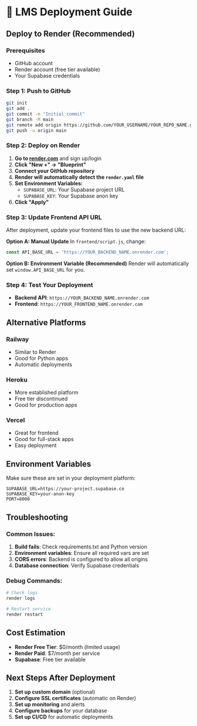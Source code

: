 # 🚀 LMS Deployment Guide

## Deploy to Render (Recommended)

### Prerequisites
- GitHub account
- Render account (free tier available)
- Your Supabase credentials

### Step 1: Push to GitHub
```bash
git init
git add .
git commit -m "Initial commit"
git branch -M main
git remote add origin https://github.com/YOUR_USERNAME/YOUR_REPO_NAME.git
git push -u origin main
```

### Step 2: Deploy on Render

1. **Go to [render.com](https://render.com)** and sign up/login
2. **Click "New +" → "Blueprint"**
3. **Connect your GitHub repository**
4. **Render will automatically detect the `render.yaml` file**
5. **Set Environment Variables:**
   - `SUPABASE_URL`: Your Supabase project URL
   - `SUPABASE_KEY`: Your Supabase anon key
6. **Click "Apply"**

### Step 3: Update Frontend API URL

After deployment, update your frontend files to use the new backend URL:

**Option A: Manual Update**
In `frontend/script.js`, change:
```javascript
const API_BASE_URL = 'https://YOUR_BACKEND_NAME.onrender.com';
```

**Option B: Environment Variable (Recommended)**
Render will automatically set `window.API_BASE_URL` for you.

### Step 4: Test Your Deployment

- **Backend API**: `https://YOUR_BACKEND_NAME.onrender.com`
- **Frontend**: `https://YOUR_FRONTEND_NAME.onrender.com`

## Alternative Platforms

### Railway
- Similar to Render
- Good for Python apps
- Automatic deployments

### Heroku
- More established platform
- Free tier discontinued
- Good for production apps

### Vercel
- Great for frontend
- Good for full-stack apps
- Easy deployment

## Environment Variables

Make sure these are set in your deployment platform:
```
SUPABASE_URL=https://your-project.supabase.co
SUPABASE_KEY=your-anon-key
PORT=8000
```

## Troubleshooting

### Common Issues:
1. **Build fails**: Check requirements.txt and Python version
2. **Environment variables**: Ensure all required vars are set
3. **CORS errors**: Backend is configured to allow all origins
4. **Database connection**: Verify Supabase credentials

### Debug Commands:
```bash
# Check logs
render logs

# Restart service
render restart
```

## Cost Estimation

- **Render Free Tier**: $0/month (limited usage)
- **Render Paid**: $7/month per service
- **Supabase**: Free tier available

## Next Steps After Deployment

1. **Set up custom domain** (optional)
2. **Configure SSL certificates** (automatic on Render)
3. **Set up monitoring** and alerts
4. **Configure backups** for your database
5. **Set up CI/CD** for automatic deployments
